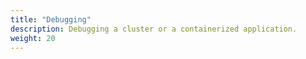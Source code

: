 ```yaml
---
title: "Debugging"
description: Debugging a cluster or a containerized application.
weight: 20
---
```


